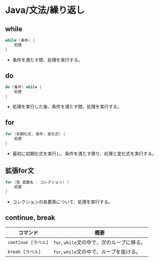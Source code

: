 # Java/文法/繰り返し

## while

```java
while (条件) {
    処理
}
```

- 条件を満たす間、処理を実行する。

## do

```java
do (条件) while {
    処理
}
```

- 処理を実行した後、条件を満たす間、処理を実行する。

## for

```java
for (初期化式; 条件; 変化式) {
    処理
}
```

- 最初に初期化式を実行し、条件を満たす限り、処理と変化式を実行する。

## 拡張for文

```java
for (型 変数名 : コレクション) {
    処理
}
```

- コレクションの各要素について、処理を実行する。

## continue, break

| コマンド            | 概要                                       |
| ------------------- | ------------------------------------------ |
| `continue [ラベル]` | `for`, `while`文の中で、次のループに移る。 |
| `break [ラベル]`    | `for`, `while`文の中で、ループを抜ける。   |
